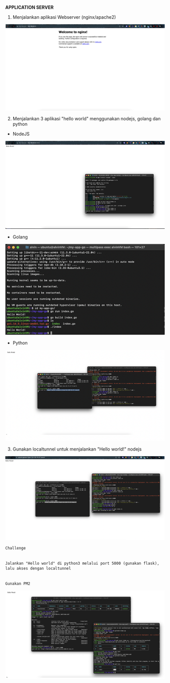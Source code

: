 **APPLICATION SERVER**



1. Menjalankan aplikasi Webserver (nginx/apache2)

![alt_text](./images/1.png "image_tooltip")




2. Menjalankan 3 aplikasi "hello world" menggunakan nodejs, golang dan python
* NodeJS

![alt_text](./images/2.png "image_tooltip")




* Golang

![alt_text](./images/3.png "image_tooltip")


* Python

![alt_text](./images/4.png "image_tooltip")


3. Gunakan localtunnel untuk menjalankan "Hello world!" nodejs

![alt_text](./images/5.png "image_tooltip")



    Challenge


    Jalankan "Hello world" di python3 melalui port 5000 (gunakan flask), lalu akses dengan localtunnel


    Gunakan PM2

![alt_text](./images/6.png "image_tooltip")


